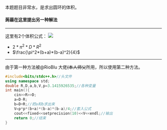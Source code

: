 
本题题目非常水，是求出圆环的体积。
#### 蒟蒻在这里提出另一种解法

------------

这里有$2$个体积公式：
![](https://cdn.luogu.com.cn/upload/pic/32278.png)
- $2*\pi^2*D*R^2$
- $\frac{\pi^2*(b+a)*(b-a)^2}{4}$


------------

由于第一种方法被@RioBlu 大佬~~(本人师父~~所用，所以使用第二种方法。
```cpp
#include<bits/stdc++.h>//头文件
using namespace std;
double R,D,a,b,V,p=3.1415926535;//各种变量
int main(){
	cin>>R>>D;
	a=D-R;
	b=D+R;//把a和b求出来
	V=p*p*(b+a)*(b-a)*(b-a)/4;//套入公式
	cout<<fixed<<setprecision(10)<<V<<endl;//输出
	return 0;//结束
}
```